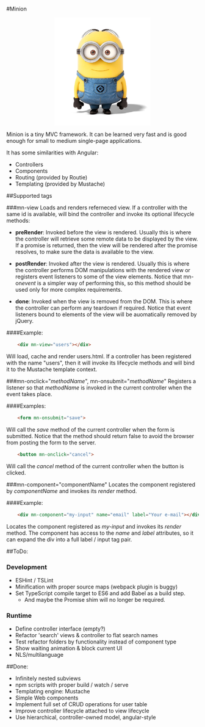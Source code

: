 #Minion

<img src="img/minion.jpg"
	style="width: 50%; max-width:100%; margin-left: auto; margin-right: auto; display: block">

Minion is a tiny MVC framework. It can be learned very fast and is good enough
for small to medium single-page applications.

It has some similarities with Angular:
- Controllers
- Components
- Routing (provided by Routie)
- Templating (provided by Mustache)

##Supported tags

###mn-view
Loads and renders referneced view. If a controller with the same id is
available, will bind the controller and invoke its optional lifecycle methods:

- **preRender**: Invoked before the view is rendered. Usually this is
	where the controller will retrieve some remote data to be displayed by
	the view. If a promise is returned, then the view will be rendered after
	the promise resolves, to make sure the data is available to the view. 

- **postRender**: Invoked after the view is rendered. Usually this is where
	the controller performs DOM manipulations with the rendered view or
	registers event listeners to some of the view elements. Notice that
	mn-on*event* is a simpler way of performing this, so this method should
	be used only for more complex requirements.

- **done**: Invoked when the view is removed from the DOM. This is where
	the controller can perform any teardown if required. Notice that event
	listeners bound to elements of the view will be auomatically removed
	by jQuery. 

####Example:
```HTML
	<div mn-view="users"></div>
```
Will load, cache and render users.html. If a controller has been registered
with the name "users", then it will invoke its lifecycle methods and will
bind it to the Mustache template context.

###mn-onclick="*methodName*", mn-onsubmit="*methodName*"
Registers a listener so that *methodName* is invoked in the current controller
when the event takes place.

####Examples:
```HTML
	<form mn-onsubmit="save">
```
Will call the *save* method of the current controller when the form is submitted.
Notice that the method should return false to avoid the browser from posting the
form to the server.

```HTML
	<button mn-onclick="cancel">
```
Will call the *cancel* method of the current controller when the button is clicked. 

###mn-component="componentName"
Locates the component registered by *componentName* and invokes its *render* method.
  
####Example:
```HTML
	<div mn-component="my-input" name="email" label="Your e-mail"></div>
```
Locates the component registered as *my-input* and invokes its *render* method. The
component has access to the *name* and *label* attributes, so it can expand the div
into a full label / input tag pair. 

##ToDo:
### Development
- ESHint / TSLint
- Minification with proper source maps (webpack plugin is buggy)
- Set TypeScript compile target to ES6 and add Babel as a build step.
	- And maybe the Promise shim will no longer be required.

### Runtime
- Define controller interface (empty?)
- Refactor 'search' views & controller to flat search names
- Test refactor folders by functionality instead of component type 
- Show waiting animation & block current UI
- NLS/multilanguage

##Done:
- Infinitely nested subviews
- npm scripts with proper build / watch / serve
- Templating engine: Mustache
- Simple Web components
- Implement full set of CRUD operations for user table
- Improve controller lifecycle attached to view lifecycle
- Use hierarchical, controller-owned model, angular-style

